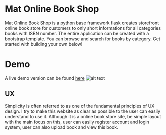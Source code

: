 # Mat Online Book Shop

Mat Online Book Shop is a python base framework flask creates storefront online book store for customers to only short informations for all categories books with ISBN number. The entire application can be created with a bootstrap template.
 You can browse and search for books by category. Get started with building your own below!  

# Demo
A live demo version can be found [here](http://mat-online-book-shop.herokuapp.com/)
![alt text](https://i.ibb.co/qNdTnbZ/responsive.png "Demo")


## UX
Simplicity is often referred to as one of the fundamental principles of UX design. I try to make this website as clear as possible to the user can easily understand to use it. Although it is a online book store site, be simple layout with the main focus on this, user can easily register account and login system, user can also upload book and view this book.
